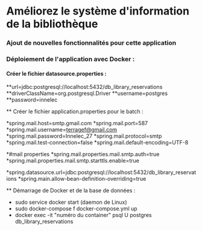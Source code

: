 # Améliorez le système d'information de la bibliothèque

### Ajout de nouvelles fonctionnalités pour cette application

### Déploiement de l'application avec Docker :

#### Créer le fichier datasource.properties :

**url=jdbc:postgresql://localhost:5432/db_library_reservations
**driverClassName=org.postgresql.Driver
**username=postgres
**password=innelec

** Créer le fichier application.properties pour le batch :

*spring.mail.host=smtp.gmail.com
*spring.mail.port=587
*spring.mail.username=terragef@gmail.com	
*spring.mail.password=Innelec_27
*spring.mail.protocol=smtp
*spring.mail.test-connection=false
*spring.mail.default-encoding=UTF-8

*#mail properties
*spring.mail.properties.mail.smtp.auth=true
*spring.mail.properties.mail.smtp.starttls.enable=true

*spring.datasource.url=jdbc:postgresql://localhost:5432/db_library_reservations
*spring.main.allow-bean-definition-overriding=true

** Démarrage de Docker et de la base de données :

 - sudo service docker start (daemon de Linux)
 - sudo docker-compose f docker-compose.yml up
 - docker exec -it "numéro du container" psql U postgres db_library_reservations
